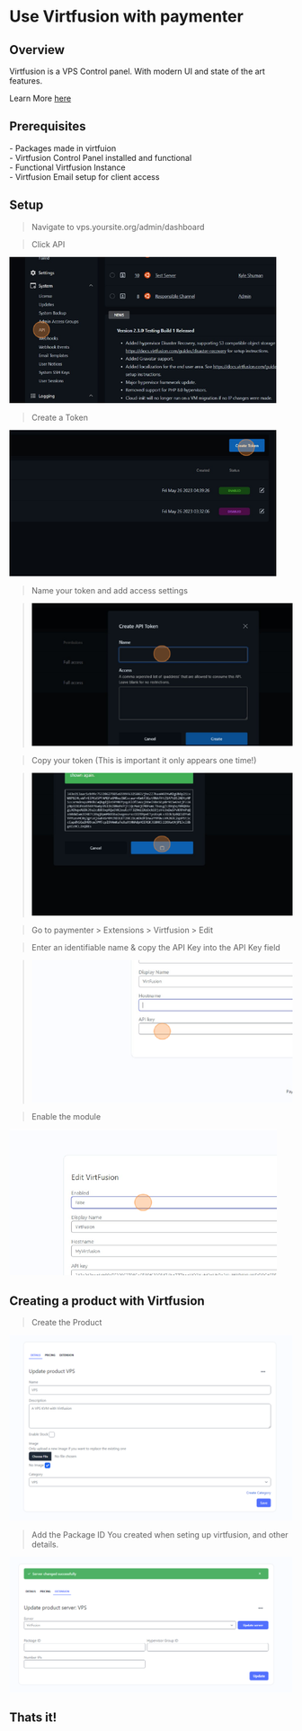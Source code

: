 # Use Virtfusion with paymenter

<h2>Overview</h2>
 <p> Virtfusion is a VPS Control panel. With modern UI and state of the art features. </p>

Learn More [here](https://virtfusion.com/)


<h2>Prerequisites</h2>
- Packages made in virtfuion <br>
- Virtfusion Control Panel installed and functional <br>
- Functional Virtfusion Instance <br>
- Virtfusion Email setup for client access

<h2> Setup </h2>

>  Navigate to vps.yoursite.org/admin/dashboard



> Click API

![](step1.png)



> Create a Token

![](step2.png)


> Name your token and add access settings

> ![](step3.png)

> Copy your token (This is important it only appears one time!)

> ![](step4.png)


> Go to paymenter > Extensions > Virtfusion > Edit

> Enter an identifiable name & copy the API Key into the API Key field

> ![](step5.png)


> Enable the module

![](step6.png)


<h2> Creating a product with Virtfusion </h2>

  > Create the Product 

![](step7.png)

> Add the Package ID You created when seting up virtfusion, and other details.

![](step8.png)

>
<h2> Thats it! </h2>

